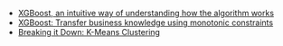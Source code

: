 

- [XGBoost, an intuitive way of understanding how the algorithm works](https://twitter.com/bindureddy/status/1587947148687028224)
- [XGBoost: Transfer business knowledge using monotonic constraints](https://towardsdatascience.com/xgboost-transfer-business-knowledge-using-monotonic-constraints-35c61cbcb8f9)
- [Breaking it Down: K-Means Clustering](https://towardsdatascience.com/breaking-it-down-k-means-clustering-e0ef0168688d)
